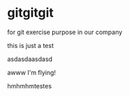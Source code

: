 # gitgitgit
for git exercise purpose in our company


this is just a test


asdasdaasdasd


awww I'm flying!

hmhmhmtestes
